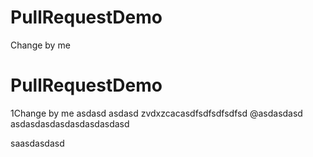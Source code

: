 # PullRequestDemo

Change by me
# PullRequestDemo

1Change by me
asdasd
asdasd
zvdxzcacasdfsdfsdfsdfsd @asdasdasd
asdasdasdasdasdasdasdasd

saasdasdasd
